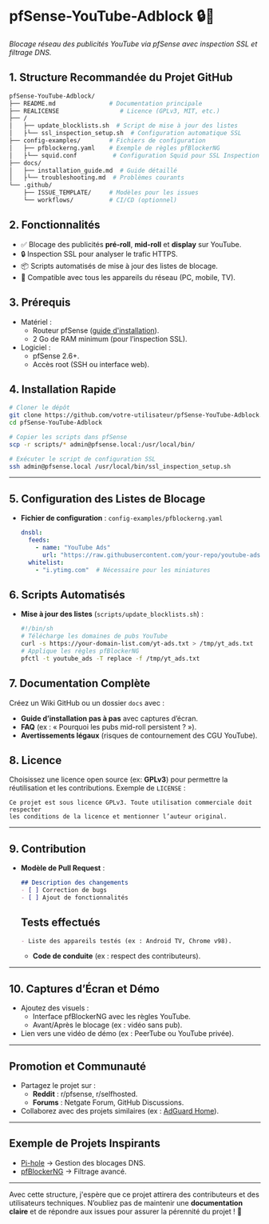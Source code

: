 # pfSense-YouTube-Adblock 🔒🚫

_Blocage réseau des publicités YouTube via pfSense avec inspection SSL et filtrage DNS._

## **1. Structure Recommandée du Projet GitHub**

```bash
pfSense-YouTube-Adblock/
├── README.md               # Documentation principale
├── REALICENSE                 # Licence (GPLv3, MIT, etc.)
├── /
│   ├── update_blocklists.sh  # Script de mise à jour des listes
│   ├└── ssl_inspection_setup.sh  # Configuration automatique SSL
├── config-examples/        # Fichiers de configuration
│   ├── pfblockerng.yaml    # Exemple de règles pfBlockerNG
│   ├└── squid.conf          # Configuration Squid pour SSL Inspection
├── docs/
│   ├── installation_guide.md  # Guide détaillé
│   ├└── troubleshooting.md  # Problèmes courants
└── .github/
    ├── ISSUE_TEMPLATE/     # Modèles pour les issues
    └── workflows/          # CI/CD (optionnel)
```

## **2. Fonctionnalités**

- ✅ Blocage des publicités **pré-roll**, **mid-roll** et **display** sur YouTube.
- 🔒 Inspection SSL pour analyser le trafic HTTPS.
- 📦 Scripts automatisés de mise à jour des listes de blocage.
- 📡 Compatible avec tous les appareils du réseau (PC, mobile, TV).

## **3. Prérequis**

- Matériel :
  - Routeur pfSense ([guide d'installation](https://docs.netgate.com/pfsense/en/latest/install/install-pfsense.html)).
  - 2 Go de RAM minimum (pour l’inspection SSL).
- Logiciel :
  - pfSense 2.6+.
  - Accès root (SSH ou interface web).

## **4. Installation Rapide**

```bash
# Cloner le dépôt
git clone https://github.com/votre-utilisateur/pfSense-YouTube-Adblock.git
cd pfSense-YouTube-Adblock

# Copier les scripts dans pfSense
scp -r scripts/* admin@pfsense.local:/usr/local/bin/

# Exécuter le script de configuration SSL
ssh admin@pfsense.local /usr/local/bin/ssl_inspection_setup.sh
```

---

## **5. Configuration des Listes de Blocage**

- **Fichier de configuration** : `config-examples/pfblockerng.yaml`

  ```yaml
  dnsbl:
    feeds:
      - name: "YouTube Ads"
        url: "https://raw.githubusercontent.com/your-repo/youtube-ads-list/main/domains.txt"
    whitelist:
      - "i.ytimg.com"  # Nécessaire pour les miniatures
  ```

## **6. Scripts Automatisés**

- **Mise à jour des listes** (`scripts/update_blocklists.sh`) :

  ```bash
  #!/bin/sh
  # Télécharge les domaines de pubs YouTube
  curl -s https://your-domain-list.com/yt-ads.txt > /tmp/yt_ads.txt
  # Applique les règles pfBlockerNG
  pfctl -t youtube_ads -T replace -f /tmp/yt_ads.txt
  ```

## **7. Documentation Complète**

Créez un Wiki GitHub ou un dossier `docs` avec :

- **Guide d’installation pas à pas** avec captures d’écran.
- **FAQ** (ex : « Pourquoi les pubs mid-roll persistent ? »).
- **Avertissements légaux** (risques de contournement des CGU YouTube).

## **8. Licence**

Choisissez une licence open source (ex: **GPLv3**) pour permettre la réutilisation et les contributions. Exemple de `LICENSE` :

```text
Ce projet est sous licence GPLv3. Toute utilisation commerciale doit respecter 
les conditions de la licence et mentionner l’auteur original.
```

---

## **9. Contribution**

- **Modèle de Pull Request** :

  ```markdown
  ## Description des changements
  - [ ] Correction de bugs
  - [ ] Ajout de fonctionnalités
  ```
  
  ## Tests effectués
  
  ```markdown
  - Liste des appareils testés (ex : Android TV, Chrome v98).
  ```
  
  - **Code de conduite** (ex : respect des contributeurs).

---

## **10. Captures d’Écran et Démo**

- Ajoutez des visuels :
  - Interface pfBlockerNG avec les règles YouTube.
  - Avant/Après le blocage (ex : vidéo sans pub).
- Lien vers une vidéo de démo (ex : PeerTube ou YouTube privée).

---

## **Promotion et Communauté**

- Partagez le projet sur :
  - **Reddit** : r/pfsense, r/selfhosted.
  - **Forums** : Netgate Forum, GitHub Discussions.
- Collaborez avec des projets similaires (ex : [AdGuard Home](https://github.com/AdguardTeam/AdGuardHome)).

---

## **Exemple de Projets Inspirants**

- [Pi-hole](https://github.com/pi-hole/pi-hole) → Gestion des blocages DNS.
- [pfBlockerNG](https://github.com/pfsense/pfsense-pkg-pfBlockerNG) → Filtrage avancé.

---

Avec cette structure, j'espère que ce projet attirera des contributeurs et des utilisateurs techniques. N’oubliez pas de maintenir une **documentation claire** et de répondre aux issues pour assurer la pérennité du projet ! 🚀
